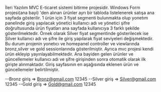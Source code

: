 İleri Yazılım MVC E-ticaret sistemi bitirme projesidir.
Windows Form projesi(ana bayi) 'den alınan ürünler ayrı bir tabloda listelenerek satışa ana sayfada gösterilir. 1 ürün için 3 fiyat segmenti bulunmakta olup yonetım panelinde giriş yapılacak yönetici kullanıcı adı ve yönetici şifre doğrultusunda ürün fiyatları ana sayfada kullanıcıya 3 farklı şekilde gösterilmektedir. Örnek olarak Silver fiyat segmentinde gösterilecek ise Silver kullanıcı adı ve şifre ile giriş yapılarak fiyat seviyeleri değişmektedir. Bu durum projenin yonetıcı ve homepanel controller ve viewlarında  bronz,silver ve gold sessionlarında gösterilmiştir. Ayrıca mvc projesi kendi ürün ekleyip yayınlayabilmektedir. Ana bayiden gelen ürünler ve güncellemeler kullanıcı adı ve şifre girişinden sonra otomatik olarak ilk girişte alınmaktadır. Giriş sayfasının en aşağısında eklenen ürün ve güncellemeler belirtilmiştir. 

--Bronz giriş => Bronz@gmail.com 12345
--Silver giriş => Silver@gmail.com 12345
--Gold giriş => Gold@gmail.com 12345

